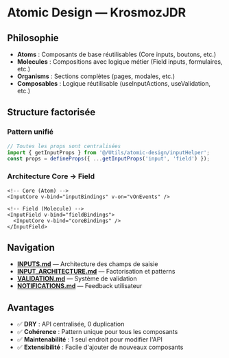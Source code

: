 # Atomic Design — KrosmozJDR

## Philosophie

- **Atoms** : Composants de base réutilisables (Core inputs, boutons, etc.)
- **Molecules** : Compositions avec logique métier (Field inputs, formulaires, etc.)
- **Organisms** : Sections complètes (pages, modales, etc.)
- **Composables** : Logique réutilisable (useInputActions, useValidation, etc.)

## Structure factorisée

### Pattern unifié
```javascript
// Toutes les props sont centralisées
import { getInputProps } from '@/Utils/atomic-design/inputHelper';
const props = defineProps({ ...getInputProps('input', 'field') });
```

### Architecture Core → Field
```vue
<!-- Core (Atom) -->
<InputCore v-bind="inputBindings" v-on="vOnEvents" />

<!-- Field (Molecule) -->
<InputField v-bind="fieldBindings">
  <InputCore v-bind="coreBindings" />
</InputField>
```

## Navigation

- **[INPUTS.md](./INPUTS.md)** — Architecture des champs de saisie
- **[INPUT_ARCHITECTURE.md](./INPUT_ARCHITECTURE.md)** — Factorisation et patterns
- **[VALIDATION.md](./VALIDATION.md)** — Système de validation
- **[NOTIFICATIONS.md](./NOTIFICATIONS.md)** — Feedback utilisateur

## Avantages

- ✅ **DRY** : API centralisée, 0 duplication
- ✅ **Cohérence** : Pattern unique pour tous les composants
- ✅ **Maintenabilité** : 1 seul endroit pour modifier l'API
- ✅ **Extensibilité** : Facile d'ajouter de nouveaux composants 